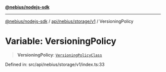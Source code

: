 [**@nebius/nodejs-sdk**](../../../../../README.md)

---

[@nebius/nodejs-sdk](../../../../../README.md) / [api/nebius/storage/v1](../README.md) / VersioningPolicy

# Variable: VersioningPolicy

> **VersioningPolicy**: [`VersioningPolicyClass`](../type-aliases/VersioningPolicyClass.md)

Defined in: src/api/nebius/storage/v1/index.ts:33
